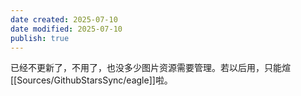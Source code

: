 ```yaml
---
date created: 2025-07-10
date modified: 2025-07-10
publish: true
---
```


已经不更新了，不用了，也没多少图片资源需要管理。若以后用，只能煊[[Sources/GithubStarsSync/eagle]]啦。

